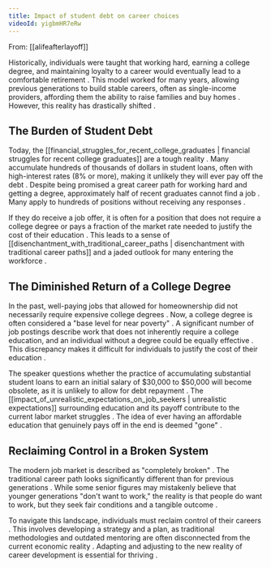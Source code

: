 ```yaml
---
title: Impact of student debt on career choices
videoId: yigbmHR7eRw
---
```


From: [[alifeafterlayoff]] <br/> 

Historically, individuals were taught that working hard, earning a college degree, and maintaining loyalty to a career would eventually lead to a comfortable retirement <a class="yt-timestamp" data-t="00:01:02"></a>. This model worked for many years, allowing previous generations to build stable careers, often as single-income providers, affording them the ability to raise families and buy homes <a class="yt-timestamp" data-t="00:01:13"></a>. However, this reality has drastically shifted <a class="yt-timestamp" data-t="00:01:37"></a>.

## The Burden of Student Debt

Today, the [[financial_struggles_for_recent_college_graduates | financial struggles for recent college graduates]] are a tough reality <a class="yt-timestamp" data-t="00:01:41"></a>. Many accumulate hundreds of thousands of dollars in student loans, often with high-interest rates (8% or more), making it unlikely they will ever pay off the debt <a class="yt-timestamp" data-t="00:01:46"></a>. Despite being promised a great career path for working hard and getting a degree, approximately half of recent graduates cannot find a job <a class="yt-timestamp" data-t="00:01:57"></a>. Many apply to hundreds of positions without receiving any responses <a class="yt-timestamp" data-t="00:02:05"></a>.

If they do receive a job offer, it is often for a position that does not require a college degree or pays a fraction of the market rate needed to justify the cost of their education <a class="yt-timestamp" data-t="00:02:09"></a>. This leads to a sense of [[disenchantment_with_traditional_career_paths | disenchantment with traditional career paths]] and a jaded outlook for many entering the workforce <a class="yt-timestamp" data-t="00:02:21"></a>.

## The Diminished Return of a College Degree

In the past, well-paying jobs that allowed for homeownership did not necessarily require expensive college degrees <a class="yt-timestamp" data-t="00:02:24"></a>. Now, a college degree is often considered a "base level for near poverty" <a class="yt-timestamp" data-t="00:02:33"></a>. A significant number of job postings describe work that does not inherently require a college education, and an individual without a degree could be equally effective <a class="yt-timestamp" data-t="00:02:38"></a>. This discrepancy makes it difficult for individuals to justify the cost of their education <a class="yt-timestamp" data-t="00:02:51"></a>.

The speaker questions whether the practice of accumulating substantial student loans to earn an initial salary of $30,000 to $50,000 will become obsolete, as it is unlikely to allow for debt repayment <a class="yt-timestamp" data-t="00:02:57"></a>. The [[impact_of_unrealistic_expectations_on_job_seekers | unrealistic expectations]] surrounding education and its payoff contribute to the current labor market struggles <a class="yt-timestamp" data-t="00:03:37"></a>. The idea of ever having an affordable education that genuinely pays off in the end is deemed "gone" <a class="yt-timestamp" data-t="00:09:07"></a>.

## Reclaiming Control in a Broken System

The modern job market is described as "completely broken" <a class="yt-timestamp" data-t="00:00:40"></a>. The traditional career path looks significantly different than for previous generations <a class="yt-timestamp" data-t="00:11:10"></a>. While some senior figures may mistakenly believe that younger generations "don't want to work," the reality is that people do want to work, but they seek fair conditions and a tangible outcome <a class="yt-timestamp" data-t="00:08:46"></a>.

To navigate this landscape, individuals must reclaim control of their careers <a class="yt-timestamp" data-t="00:09:37"></a>. This involves developing a strategy and a plan, as traditional methodologies and outdated mentoring are often disconnected from the current economic reality <a class="yt-timestamp" data-t="00:10:49"></a>. Adapting and adjusting to the new reality of career development is essential for thriving <a class="yt-timestamp" data-t="00:12:09"></a>.